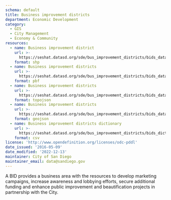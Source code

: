 ```yaml
---
schema: default
title: Business improvement districts
department: Economic Development
category:
  - GIS
  - City Management
  - Economy & Community
resources:
  - name: Business improvement district
    url: >-
      https://seshat.datasd.org/sde/bus_improvement_districts/bids_datasd.zip
    format: shp
  - name: Business improvement districts
    url: >-
      https://seshat.datasd.org/sde/bus_improvement_districts/bids_datasd.pbf
    format: pbf
  - name: Business improvement districts
    url: >-
      https://seshat.datasd.org/sde/bus_improvement_districts/bids_datasd.topo.json
    format: topojson
  - name: Business improvement districts
    url: >-
      https://seshat.datasd.org/sde/bus_improvement_districts/bids_datasd.geojson
    format: geojson
  - name: Business improvement districts dictionary
    url: >-
      https://seshat.datasd.org/sde/bus_improvement_districts/bids_dictionary_datasd.csv
    format: csv
license: 'http://www.opendefinition.org/licenses/odc-pddl'
date_issued: '2016-05-09'
date_modified: '2022-12-13'
maintainer: City of San Diego
maintainer_email: data@sandiego.gov
---
```

A BID provides a business area with the resources to develop marketing campaigns, increase awareness and lobbying efforts, secure additional funding and enhance public improvement and beautification projects in partnership with the City.
